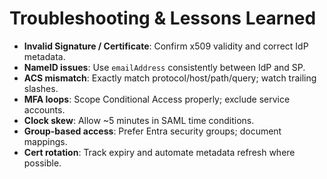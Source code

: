 # Troubleshooting & Lessons Learned

- **Invalid Signature / Certificate**: Confirm x509 validity and correct IdP metadata.
- **NameID issues**: Use `emailAddress` consistently between IdP and SP.
- **ACS mismatch**: Exactly match protocol/host/path/query; watch trailing slashes.
- **MFA loops**: Scope Conditional Access properly; exclude service accounts.
- **Clock skew**: Allow ~5 minutes in SAML time conditions.
- **Group-based access**: Prefer Entra security groups; document mappings.
- **Cert rotation**: Track expiry and automate metadata refresh where possible.
